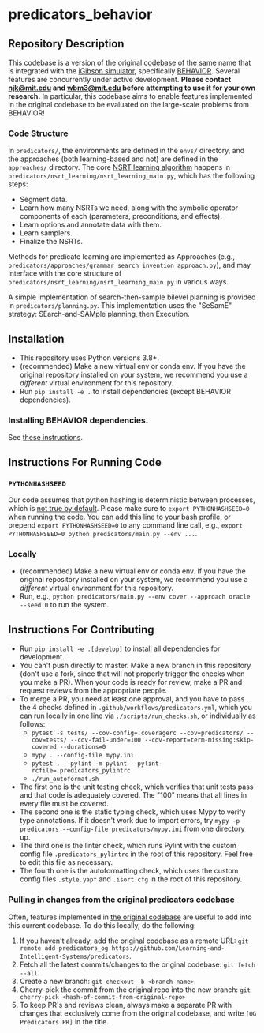 # predicators_behavior

## Repository Description

This codebase is a version of the [original codebase](https://github.com/Learning-and-Intelligent-Systems/predicators) of the same name that is integrated with the [iGibson simulator](https://svl.stanford.edu/igibson/), specifically [BEHAVIOR](https://behavior.stanford.edu/). Several features are concurrently under active development. **Please contact <njk@mit.edu> and <wbm3@mit.edu> before attempting to use it for your own research.** In particular, this codebase aims to enable features implemented in the original codebase to be evaluated on the large-scale problems from BEHAVIOR!

### Code Structure

In `predicators/`, the environments are defined in the `envs/` directory, and the approaches (both learning-based and not) are defined in the `approaches/` directory. The core [NSRT learning algorithm](https://arxiv.org/abs/2105.14074) happens in `predicators/nsrt_learning/nsrt_learning_main.py`, which has the following steps:
* Segment data.
* Learn how many NSRTs we need, along with the symbolic operator components of each (parameters, preconditions, and effects).
* Learn options and annotate data with them.
* Learn samplers.
* Finalize the NSRTs.

Methods for predicate learning are implemented as Approaches (e.g., `predicators/approaches/grammar_search_invention_approach.py`), and may interface with the core structure of `predicators/nsrt_learning/nsrt_learning_main.py` in various ways.

A simple implementation of search-then-sample bilevel planning is provided in `predicators/planning.py`. This implementation uses the "SeSamE" strategy: SEarch-and-SAMple planning, then Execution.

## Installation
* This repository uses Python versions 3.8+.
* (recommended) Make a new virtual env or conda env. If you have the original repository installed on your system, we recommend you use a *different* virtual environment for this repository. 
* Run `pip install -e .` to install dependencies (except BEHAVIOR dependencies).

### Installing BEHAVIOR dependencies.
See [these instructions](behavior.md).

## Instructions For Running Code

### `PYTHONHASHSEED`
Our code assumes that python hashing is deterministic between processes, which is [not true by default](https://stackoverflow.com/questions/30585108/disable-hash-randomization-from-within-python-program).
Please make sure to `export PYTHONHASHSEED=0` when running the code. You can add this line to your bash profile, or prepend `export PYTHONHASHSEED=0` to any command line call, e.g., `export PYTHONHASHSEED=0 python predicators/main.py --env ...`.

### Locally
* (recommended) Make a new virtual env or conda env. If you have the original repository installed on your system, we recommend you use a *different* virtual environment for this repository. 
* Run, e.g., `python predicators/main.py --env cover --approach oracle --seed 0` to run the system.

## Instructions For Contributing
* Run `pip install -e .[develop]` to install all dependencies for development.
* You can't push directly to master. Make a new branch in this repository (don't use a fork, since that will not properly trigger the checks when you make a PR). When your code is ready for review, make a PR and request reviews from the appropriate people.
* To merge a PR, you need at least one approval, and you have to pass the 4 checks defined in `.github/workflows/predicators.yml`, which you can run locally in one line via `./scripts/run_checks.sh`, or individually as follows:
    * `pytest -s tests/ --cov-config=.coveragerc --cov=predicators/ --cov=tests/ --cov-fail-under=100 --cov-report=term-missing:skip-covered --durations=0`
    * `mypy . --config-file mypy.ini`
    * `pytest . --pylint -m pylint --pylint-rcfile=.predicators_pylintrc`
    * `./run_autoformat.sh`
* The first one is the unit testing check, which verifies that unit tests pass and that code is adequately covered. The "100" means that all lines in every file must be covered.
* The second one is the static typing check, which uses Mypy to verify type annotations. If it doesn't work due to import errors, try `mypy -p predicators --config-file predicators/mypy.ini` from one directory up.
* The third one is the linter check, which runs Pylint with the custom config file `.predicators_pylintrc` in the root of this repository. Feel free to edit this file as necessary.
* The fourth one is the autoformatting check, which uses the custom config files `.style.yapf` and `.isort.cfg` in the root of this repository.

### Pulling in changes from the original predicators codebase
Often, features implemented in [the original codebase](https://github.com/Learning-and-Intelligent-Systems/predicators) are useful to add into this current codebase. To do this locally, do the following:
1. If you haven't already, add the original codebase as a remote URL: `git remote add predicators_og https://github.com/Learning-and-Intelligent-Systems/predicators`.
1. Fetch all the latest commits/changes to the original codebase: `git fetch --all`.
1. Create a new branch: `git checkout -b <branch-name>`.
1. Cherry-pick the commit from the original repo into the new branch: `git cherry-pick <hash-of-commit-from-original-repo>`
1. To keep PR's and reviews clean, always make a separate PR with changes that exclusively come from the original codebase, and write `[OG Predicators PR]` in the title.

